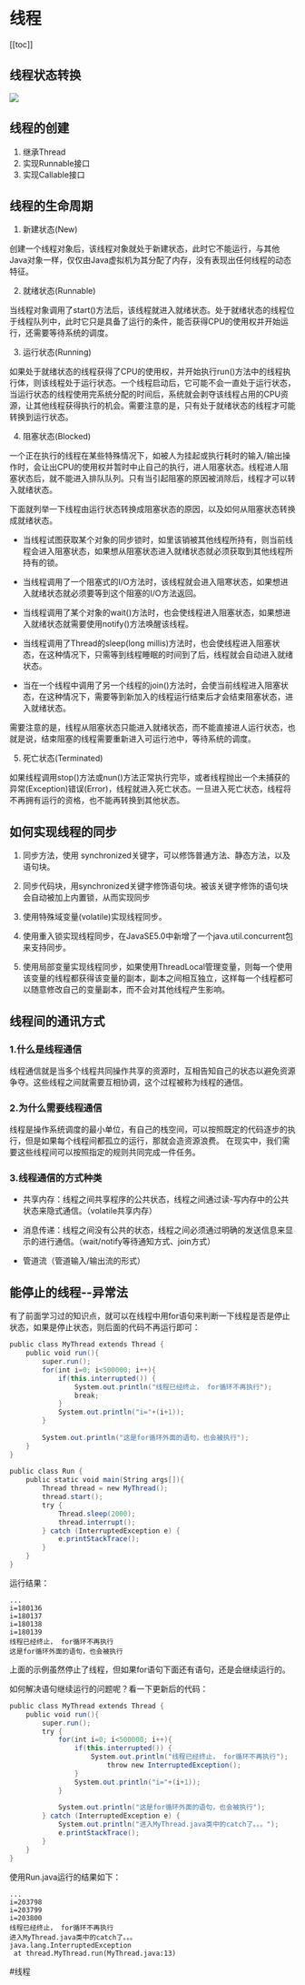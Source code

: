 # 线程
[[toc]]

## 线程状态转换

![](img/c162cf3ed7f0fa9fc9d02f2e8d9da3b6.png)

## 线程的创建
1. 继承Thread
2. 实现Runnable接口
3. 实现Callable接口

## 线程的生命周期
1. 新建状态(New)

创建一个线程对象后，该线程对象就处于新建状态，此时它不能运行，与其他Java对象一样，仅仅由Java虚拟机为其分配了内存，没有表现出任何线程的动态特征。

2. 就绪状态(Runnable)

当线程对象调用了start()方法后，该线程就进入就绪状态。处于就绪状态的线程位于线程队列中，此时它只是具备了运行的条件，能否获得CPU的使用权并开始运行，还需要等待系统的调度。

3. 运行状态(Running)

如果处于就绪状态的线程获得了CPU的使用权，并开始执行run()方法中的线程执行体，则该线程处于运行状态。一个线程启动后，它可能不会一直处于运行状态，当运行状态的线程使用完系统分配的时间后，系统就会剥夺该线程占用的CPU资源，让其他线程获得执行的机会。需要注意的是，只有处于就绪状态的线程才可能转换到运行状态。

4. 阻塞状态(Blocked)

一个正在执行的线程在某些特殊情况下，如被人为挂起或执行耗时的输入/输出操作时，会让出CPU的使用权并暂时中止自己的执行，进人阻塞状态。线程进人阻塞状态后，就不能进入排队队列。只有当引起阻塞的原因被消除后，线程才可以转入就绪状态。

下面就列举一下线程由运行状态转换成阻塞状态的原因，以及如何从阻塞状态转换成就绪状态。

* 当线程试图获取某个对象的同步锁时，如里该销被其他线程所持有，则当前线程会进入阻塞状态，如果想从阻塞状态进入就绪状态就必须获取到其他线程所持有的锁。

* 当线程调用了一个阻塞式的I/O方法时，该线程就会进入阻寒状态，如果想进入就绪状态就必须要等到这个阻塞的I/O方法返回。

* 当线程调用了某个对象的wait()方法时，也会使线程进入阻塞状态，如果想进入就绪状态就需要使用notify()方法唤醒该线程。

* 当线程调用了Thread的sleep(long millis)方法时，也会使线程进入阻塞状态，在这种情况下，只需等到线程睡眠的时间到了后，线程就会自动进入就绪状态。

* 当在一个线程中调用了另一个线程的join()方法时，会使当前线程进入阻塞状态，在这种情况下，需要等到新加入的线程运行结束后才会结束阻塞状态，进入就绪状态。

需要注意的是，线程从阻塞状态只能进入就绪状态，而不能直接进人运行状态，也就是说，结束阻塞的线程需要重新进入可运行池中，等待系统的调度。

5. 死亡状态(Terminated)

如果线程调用stop()方法或nun()方法正常执行完毕，或者线程抛出一个未捕获的异常(Exception)错误(Error)，线程就进入死亡状态。一旦进入死亡状态，线程将不再拥有运行的资格，也不能再转换到其他状态。


## 如何实现线程的同步
1. 同步方法，使用 synchronized关键字，可以修饰普通方法、静态方法，以及语句块。

2. 同步代码块，用synchronized关键字修饰语句块。被该关键字修饰的语句块会自动被加上内置锁，从而实现同步

3. 使用特殊域变量(volatile)实现线程同步。

4. 使用重入锁实现线程同步，在JavaSE5.0中新增了一个java.util.concurrent包来支持同步。

5. 使用局部变量实现线程同步，如果使用ThreadLocal管理变量，则每一个使用该变量的线程都获得该变量的副本，副本之间相互独立，这样每一个线程都可以随意修改自己的变量副本，而不会对其他线程产生影响。  

## 线程间的通讯方式
### 1.什么是线程通信
线程通信就是当多个线程共同操作共享的资源时，互相告知自己的状态以避免资源争夺。这些线程之间就需要互相协调，这个过程被称为线程的通信。
### 2.为什么需要线程通信
线程是操作系统调度的最小单位，有自己的栈空间，可以按照既定的代码逐步的执行，但是如果每个线程间都孤立的运行，那就会造资源浪费。
在现实中，我们需要这些线程间可以按照指定的规则共同完成一件任务。

### 3.线程通信的方式种类
* 共享内存：线程之间共享程序的公共状态，线程之间通过读-写内存中的公共状态来隐式通信。（volatile共享内存）

* 消息传递：线程之间没有公共的状态，线程之间必须通过明确的发送信息来显示的进行通信。（wait/notify等待通知方式、join方式）

* 管道流（管道输入/输出流的形式）

## 能停止的线程--异常法

有了前面学习过的知识点，就可以在线程中用for语句来判断一下线程是否是停止状态，如果是停止状态，则后面的代码不再运行即可：

```java
public class MyThread extends Thread {  
    public void run(){  
        super.run();  
        for(int i=0; i<500000; i++){  
            if(this.interrupted()) {  
                System.out.println("线程已经终止， for循环不再执行");  
                break;  
            }  
            System.out.println("i="+(i+1));  
        }  
  
        System.out.println("这是for循环外面的语句，也会被执行");  
    }  
}
  
public class Run {  
    public static void main(String args[]){  
        Thread thread = new MyThread();  
        thread.start();  
        try {  
            Thread.sleep(2000);  
            thread.interrupt();  
        } catch (InterruptedException e) {  
            e.printStackTrace();  
        }  
    }  
}
```

运行结果：

```
...  
i=180136  
i=180137  
i=180138  
i=180139  
线程已经终止， for循环不再执行  
这是for循环外面的语句，也会被执行
```

上面的示例虽然停止了线程，但如果for语句下面还有语句，还是会继续运行的。

如何解决语句继续运行的问题呢？看一下更新后的代码：

```java
public class MyThread extends Thread {  
    public void run(){  
        super.run();  
        try {  
            for(int i=0; i<500000; i++){  
                if(this.interrupted()) {  
                    System.out.println("线程已经终止， for循环不再执行");  
                        throw new InterruptedException();  
                }  
                System.out.println("i="+(i+1));  
            }  
  
            System.out.println("这是for循环外面的语句，也会被执行");  
        } catch (InterruptedException e) {  
            System.out.println("进入MyThread.java类中的catch了。。。");  
            e.printStackTrace();  
        }  
    }  
}
```

使用Run.java运行的结果如下：

```
...  
i=203798  
i=203799  
i=203800  
线程已经终止， for循环不再执行  
进入MyThread.java类中的catch了。。。  
java.lang.InterruptedException  
 at thread.MyThread.run(MyThread.java:13)
```

#线程 